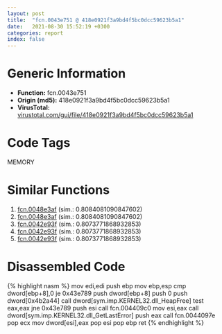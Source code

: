 ```yaml
---
layout: post
title:  "fcn.0043e751 @ 418e0921f3a9bd4f5bc0dcc59623b5a1"
date:   2021-08-30 15:52:19 +0300
categories: report
index: false
---
```


# Generic Information
- **Function:** fcn.0043e751
- **Origin (md5):** 418e0921f3a9bd4f5bc0dcc59623b5a1
- **VirusTotal:** [virustotal.com/gui/file/418e0921f3a9bd4f5bc0dcc59623b5a1][virustotal_ref]

# Code Tags
<span class="tag" id="MEMORY">MEMORY</span>


# Similar Functions

1. [fcn.0048e3af][similar_1_ref] (sim.: 0.8084081090847602)
2. [fcn.0048e3af][similar_2_ref] (sim.: 0.8084081090847602)
3. [fcn.0042e93f][similar_3_ref] (sim.: 0.8073771868932853)
4. [fcn.0042e93f][similar_4_ref] (sim.: 0.8073771868932853)
5. [fcn.0042e93f][similar_5_ref] (sim.: 0.8073771868932853)


# Disassembled Code

{% highlight nasm %}
mov edi,edi
push ebp
mov ebp,esp
cmp dword[ebp+8],0
je 0x43e789
push dword[ebp+8]
push 0
push dword[0x4b2a44]
call dword[sym.imp.KERNEL32.dll_HeapFree]
test eax,eax
jne 0x43e789
push esi
call fcn.004409c0
mov esi,eax
call dword[sym.imp.KERNEL32.dll_GetLastError]
push eax
call fcn.0044097e
pop ecx
mov dword[esi],eax
pop esi
pop ebp
ret 
{% endhighlight %}


[similar_1_ref]: /report/fcn.0048e3af@ec199daf84c7d2c754bb8d013dd4880e
[similar_2_ref]: /report/fcn.0048e3af@4fe6510221c33bf023f6abed461fc13f
[similar_3_ref]: /report/fcn.0042e93f@0e9d24a190b04adb41c502951b72134c
[similar_4_ref]: /report/fcn.0042e93f@9868510768324dde7e5ccf745520e27a
[similar_5_ref]: /report/fcn.0042e93f@60b56bcd9822c2761bd5abef67177c49
[virustotal_ref]: https://www.virustotal.com/gui/file/418e0921f3a9bd4f5bc0dcc59623b5a1